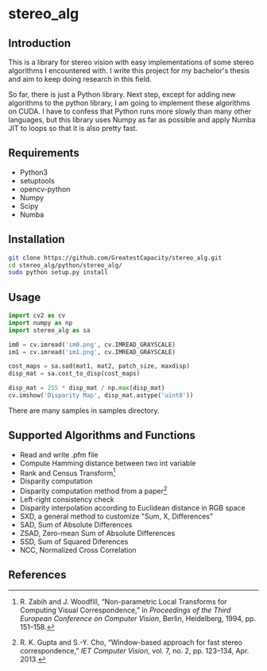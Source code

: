 # stereo_alg
## Introduction

This is a library for stereo vision with easy implementations of some stereo algorithms I encountered with. I write this project for my bachelor's thesis and aim to keep doing research in this field.

So far, there is just a Python library. Next step, except for adding new algorithms to the python library, I am going to implement these algorithms on CUDA. I have to confess that Python runs more slowly than many other languages, but this library uses Numpy as far as possible and apply Numba JIT to loops so that it is also pretty fast.

## Requirements

- Python3
- setuptools
- opencv-python
- Numpy
- Scipy
- Numba

## Installation

```bash
git clone https://github.com/GreatestCapacity/stereo_alg.git
cd stereo_alg/python/stereo_alg/
sudo python setup.py install
```

## Usage

```python
import cv2 as cv
import numpy as np
import stereo_alg as sa

im0 = cv.imread('im0.png', cv.IMREAD_GRAYSCALE)
im1 = cv.imread('im1.png', cv.IMREAD_GRAYSCALE)

cost_maps = sa.sad(mat1, mat2, patch_size, maxdisp)
disp_mat = sa.cost_to_disp(cost_maps)

disp_mat = 255 * disp_mat / np.max(disp_mat)
cv.imshow('Disparity Map', disp_mat.astype('uint8'))
```

There are many samples in samples directory.

## Supported Algorithms and Functions

- Read and write .pfm file
- Compute Hamming distance between two int variable
- Rank and Census Transform[^1]
- Disparity computation
- Disparity computation method from a paper[^2]
- Left-right consistency check
- Disparity interpolation according to Euclidean distance in RGB space
- SXD, a general method to customize "Sum, X, Differences"
- SAD, Sum of Absolute Differences
- ZSAD, Zero-mean Sum of Absolute Differences
- SSD, Sum of Squared Diferences
- NCC, Normalized Cross Correlation

## References

[^1]:R. Zabih and J. Woodfill, “Non-parametric Local Transforms for Computing Visual Correspondence,” in *Proceedings of the Third European Conference on Computer Vision*, Berlin, Heidelberg, 1994, pp. 151–158.

[^2]:R. K. Gupta and S.-Y. Cho, “Window-based approach for fast stereo correspondence,” *IET Computer Vision*, vol. 7, no. 2, pp. 123–134, Apr. 2013.

